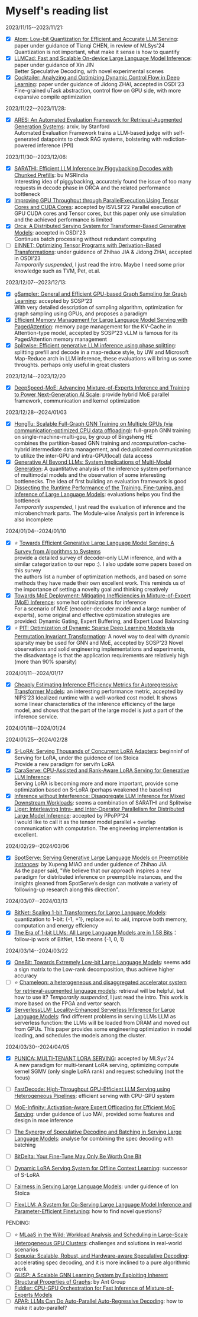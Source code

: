 # Myself's reading list

2023/11/15--2023/11/21:  
- [x] [Atom: Low-bit Quantization for Efficient and Accurate LLM Serving](https://arxiv.org/abs/2310.19102): paper under guidance of Tianqi CHEN, in review of MLSys'24  
Quantization is not important, what make it sense is how to quantify  
- [x] [LLMCad: Fast and Scalable On-device Large Language Model Inference](https://arxiv.org/pdf/2309.04255.pdf): paper under guidance of Xin JIN  
Better Speculative Decoding, with novel experimental scenes  
- [x] [Cocktailer: Analyzing and Optimizing Dynamic Control Flow in Deep Learning](https://www.usenix.org/conference/osdi23/presentation/zhang-chen): paper under guidance of Jidong ZHAI, accepted in OSDI'23  
Fine-grained uTask abstraction, control flow on GPU side, with more expansive compile optimization

2023/11/22--2023/11/28:
- [x] [ARES: An Automated Evaluation Framework for Retrieval-Augmented Generation Systems](https://arxiv.org/pdf/2311.09476.pdf): arxiv, by Stanford    
Automated Evaluation Framework trains a LLM-based judge with self-generated datapoints to check RAG systems, bolstering with rediction-powered inference (PPI)   

2023/11/30--2023/12/06:
- [x] [SARATHI: Efficient LLM Inference by Piggybacking Decodes with Chunked Prefills](https://arxiv.org/abs/2308.16369): bu MSRIndia  
Interesting idea of piggybacking, accurately found the issue of too many requests in decode phase in ORCA and the related performance bottleneck  
- [x] [Improving GPU Throughput through ParallelExecution Using Tensor Cores and CUDA Cores](https://ieeexplore.ieee.org/document/9912002): accepted by ISVLSI'22
Parallel execution of GPU CUDA cores and Tensor cores, but this paper only use simulation and the achieved performance is limited  
- [x] [Orca: A Distributed Serving System for Transformer-Based Generative Models](https://www.usenix.org/conference/osdi22/presentation/yu): accepted in OSDI'23  
Continues batch processing without redundant computing
- [ ] [EINNET: Optimizing Tensor Programs with Derivation-Based Transformations](https://www.usenix.org/conference/osdi23/presentation/zheng): under guidence of Zhihao JIA & Jidong ZHAI, accepted in OSDI'23  
*Temporarily suspended*, I just read the intro. Maybe I need some prior knowledge such as TVM, Pet, et.al.  

2023/12/07--2023/12/13:  
- [x] [gSampler: General and Efficient GPU-based Graph Sampling for Graph Learning](https://dl.acm.org/doi/10.1145/3600006.3613168): accepted by SOSP'23  
With very detailed description of sampling algorithm, optimization for graph sampling using GPUs, and proposes a paradigm
- [x] [Efficient Memory Management for Large Language Model Serving with PagedAttention](https://arxiv.org/abs/2309.06180): memory page management for the KV-Cache in Attention-type model, accepted by SOSP'23
vLLM is famous for its PagedAttention memory management
- [x] [Splitwise: Efficient generative LLM inference using phase splitting](https://arxiv.org/abs/2311.18677): splitting prefill and decode in a map-reduce style, by UW and Microsoft
Map-Reduce arch in LLM inference, these evaluations will bring us some throughts. perhaps only useful in great clusters  

2023/12/14--2023/12/20
- [x] [DeepSpeed-MoE: Advancing Mixture-of-Experts Inference and Training to Power Next-Generation AI Scale](https://proceedings.mlr.press/v162/rajbhandari22a): provide hybrid MoE parallel framework, communication and kernel optimization

2023/12/28--2024/01/03
- [x] [HongTu: Scalable Full-Graph GNN Training on Multiple GPUs (via communication-optimized CPU data offloading)](https://arxiv.org/abs/2311.14898): full-graph GNN training on single-machine-multi-gpu, by group of Bingsheng HE  
combines the partition-based GNN training and *recomputation*-cache-hybrid intermediate data management, and deduplicated communication to utilize the inter-GPU and intra-GPU(local) data access  
- [x] [Generative AI Beyond LLMs: System Implications of Multi-Modal Generation](https://arxiv.org/abs/2312.14385): A quantitative analysis of the inference system performance of multimodal models and the observation of some interesting bottlenecks. The idea of first building an evaluation framework is good  
- [ ] [Dissecting the Runtime Performance of the Training, Fine-tuning, and Inference of Large Language Models](https://arxiv.org/abs/2311.03687): evaluations helps you find the bottleneck  
*Temporarily suspended*, I just read the evaluation of inference and the microbenchmark parts. The Module-wise Analysis part in inference is also incomplete

2024/01/04--2024/01/10 
- [x] ⭐ [Towards Efficient Generative Large Language Model Serving: A Survey from Algorithms to Systems](https://arxiv.org/abs/2312.15234)  
provide a detailed survey of decoder-only LLM inference, and with a similar categorization to our repo :\). I also update some papers based on this survey  
the authors list a number of optimization methods, and based on some methods they have made their own excellent work. This reminds us of the importance of setting a novelty goal and thinking creatively  
- [x] [Towards MoE Deployment: Mitigating Inefficiencies in Mixture-of-Expert (MoE) Inference](https://arxiv.org/abs/2303.06182): some hot optimizations for inference  
For a scenario of MoE (encoder-decoder model and a large number of experts), some original and effective optimization strategies are provided: Dynamic Gating, Expert Buffering, and Expert Load Balancing  
- [x] ⭐ [PIT: Optimization of Dynamic Sparse Deep Learning Models via Permutation Invariant Transformation](https://dl.acm.org/doi/10.1145/3600006.3613139): A novel way to deal with dynamic sparsity may be used for GNN and MoE, accepted by SOSP'23
Novel observations and solid engineering implementations and experiments, the disadvantage is that the application requirements are relatively high (more than 90% sparsity)

2024/01/11--2024/01/17
- [x] [Cheaply Estimating Inference Efficiency Metrics for Autoregressive Transformer Models](https://openreview.net/forum?id=RJpAz15D0S): an interesting performance metric, accepted by NIPS'23
Idealized runtime with a well-worked cost model. It shows some linear characteristics of the inference efficiency of the large model, and shows that the part of the large model is just a part of the inference service.  

2024/01/18--2024/01/24

2024/01/25--2024/02/28
- [x] [S-LoRA: Serving Thousands of Concurrent LoRA Adapters](https://arxiv.org/abs/2311.03285): beginninf of Serving for LoRA, under the guidence of Ion Stoica  
Provide a new paradigm for servifn LoRA  
- [x] [CaraServe: CPU-Assisted and Rank-Aware LoRA Serving for Generative LLM Inference](https://arxiv.org/abs/2401.11240):  
Serving LoRA is becoming more and more important, provide some optimization based on S-LoRA (perhaps weakened the baseline)  
- [x] [Inference without Interference: Disaggregate LLM Inference for Mixed Downstream Workloads](https://arxiv.org/abs/2401.11181): seems a combination of SARATHI and Splitwise
- [x] [Liger: Interleaving Intra- and Inter-Operator Parallelism for Distributed Large Model Inference](https://dl.acm.org/doi/abs/10.1145/3627535.3638466): accepted by PPoPP'24  
I would like to call it as the tensor model parallel + overlap communication with computation. The engineering implementation is excellent.  

2024/02/29--2024/03/06
- [x] [SpotServe: Serving Generative Large Language Models on Preemptible Instances](https://arxiv.org/abs/2311.15566): by Xupeng MIAO and under guidence of Zhihao JIA  
As the paper said, "We believe that our approach inspires a new paradigm for distributed inference on preemptible instances, and the insights gleaned from SpotServe’s design can motivate a variety of following-up research along this direction".  

2024/03/07--2024/03/13
- [x] [BitNet: Scaling 1-bit Transformers for Large Language Models](https://arxiv.org/abs/2310.11453): quantization to 1-bit: {-1, +1}, replace `mul` to `add`, improve both memory, computation and energy effciency
- [x] [The Era of 1-bit LLMs: All Large Language Models are in 1.58 Bits](https://arxiv.org/abs/2402.17764)： follow-ip work of BitNet, 1.5b means {-1, 0, 1}

2024/03/14--2024/03/22
- [x] [OneBit: Towards Extremely Low-bit Large Language Models](https://arxiv.org/abs/2402.11295): seems add a sign matrix to the Low-rank decomposition, thus achieve higher accuracy  
- [ ] ⭐ [Chameleon: a heterogeneous and disaggregated accelerator system for retrieval-augmented language models](https://arxiv.org/abs/2310.09949): retrieval will be helpful, but how to use it?
*Temporarily suspended*, I just read the intro. This work is more based on the FPGA and vertor search.  
- [x] [ServerlessLLM: Locality-Enhanced Serverless Inference for Large Language Models](https://arxiv.org/abs/2401.14351): find different problems in serving LLMs
LLM as serverless function: the LLMs will be loaded from DRAM and moved out from GPUs. This paper provides some engineering optimization in model loading, and schedules the models among the cluster.  

2024/03/30--2024/04/05
- [x] [PUNICA: MULTI-TENANT LORA SERVING](https://arxiv.org/pdf/2310.18547.pdf): accepted by MLSys'24  
A new paradigm for multi-tenant LoRA serving, optimizing compute kernel SGMV (only single LoRA rank) and request scheduling (not the focus)
- [ ] [FastDecode: High-Throughput GPU-Efficient LLM Serving using Heterogeneous Pipelines](https://arxiv.org/abs/2403.11421): efficient serving with CPU-GPU system
- [ ] [MoE-Infinity: Activation-Aware Expert Offloading for Efficient MoE Serving](https://arxiv.org/abs/2401.14361): under guidence of Luo MAI, provided some features and design in moe inference

- [ ] [The Synergy of Speculative Decoding and Batching in Serving Large Language Models](https://arxiv.org/abs/2310.18813): analyse for combining the spec decoding with batching  
- [ ] [BitDelta: Your Fine-Tune May Only Be Worth One Bit](https://arxiv.org/abs/2402.10193)  
- [ ] [Dynamic LoRA Serving System for Offline Context Learning](https://people.eecs.berkeley.edu/~kubitron/courses/cs262a-F23/projects/reports/project1011_paper_92116151989678177816.pdf): successor of S-LoRA
- [ ] [Fairness in Serving Large Language Models](https://arxiv.org/abs/2401.00588): under guidence of Ion Stoica
- [ ] [FlexLLM: A System for Co-Serving Large Language Model Inference and Parameter-Efficient Finetuning](https://arxiv.org/abs/2402.18789): how to find novel questions?

PENDING:   
- [ ] ⭐ [MLaaS in the Wild: Workload Analysis and Scheduling in Large-Scale Heterogeneous GPU Clusters](https://www.usenix.org/conference/nsdi22/presentation/weng): challenges and solutions in real-world scenarios
- [ ] [Sequoia: Scalable, Robust, and Hardware-aware Speculative Decoding](https://arxiv.org/abs/2402.12374): accelerating spec decoding, and it is more inclined to a pure algorithmic work
- [ ] [GLISP: A Scalable GNN Learning System by Exploiting Inherent Structural Properties of Graphs](https://arxiv.org/abs/2401.03114): by Ant Group
- [ ] [Fiddler: CPU-GPU Orchestration for Fast Inference of Mixture-of-Experts Models](https://arxiv.org/abs/2402.07033)
- [ ] [APAR: LLMs Can Do Auto-Parallel Auto-Regressive Decoding](https://arxiv.org/abs/2401.06761): how to make it auto-parallel? 